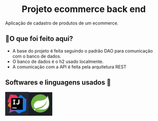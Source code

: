 <h1 align="center">Projeto ecommerce back end</h1>


Aplicação de cadastro de produtos de um ecommerce.





## 📌O que foi feito aqui?



- A base do projeto é feita seguindo o padrão DAO para comunicação com o banco de dados.
- O banco de dados é o h2 usado localmente.
- A comunicação com a API é feita pela arquitetura REST 



## Softwares e linguagens usados 💾

<span><a href="https://www.jetbrains.com/pt-br/idea/"><img src="./ImagesReadMe/inteliJ.png"></a><a href="https://spring.io/projects/spring-boot/"><img src="./ImagesReadMe/spring.png" height="75px"></a></span>







